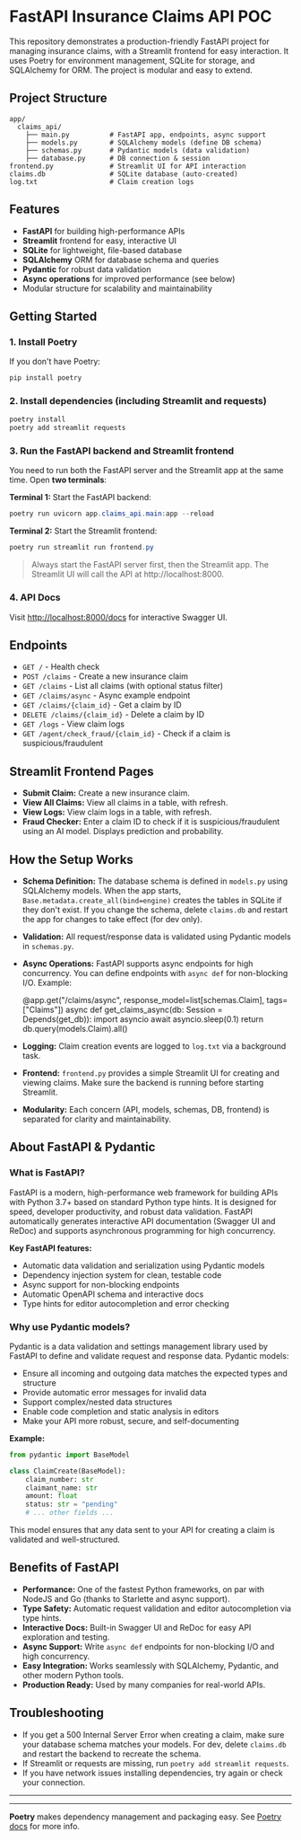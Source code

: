 
# FastAPI Insurance Claims API POC

This repository demonstrates a production-friendly FastAPI project for managing insurance claims, with a Streamlit frontend for easy interaction. It uses Poetry for environment management, SQLite for storage, and SQLAlchemy for ORM. The project is modular and easy to extend.

## Project Structure

```
app/
  claims_api/
    ├── main.py          # FastAPI app, endpoints, async support
    ├── models.py        # SQLAlchemy models (define DB schema)
    ├── schemas.py       # Pydantic models (data validation)
    ├── database.py      # DB connection & session
frontend.py              # Streamlit UI for API interaction
claims.db                # SQLite database (auto-created)
log.txt                  # Claim creation logs
```



## Features
- **FastAPI** for building high-performance APIs
- **Streamlit** frontend for easy, interactive UI
- **SQLite** for lightweight, file-based database
- **SQLAlchemy** ORM for database schema and queries
- **Pydantic** for robust data validation
- **Async operations** for improved performance (see below)
- Modular structure for scalability and maintainability



## Getting Started

### 1. Install Poetry
If you don't have Poetry:
```powershell
pip install poetry
```

### 2. Install dependencies (including Streamlit and requests)
```powershell
poetry install
poetry add streamlit requests
```


### 3. Run the FastAPI backend and Streamlit frontend

You need to run both the FastAPI server and the Streamlit app at the same time. Open **two terminals**:

**Terminal 1:** Start the FastAPI backend:
```powershell
poetry run uvicorn app.claims_api.main:app --reload
```

**Terminal 2:** Start the Streamlit frontend:
```powershell
poetry run streamlit run frontend.py
```

> Always start the FastAPI server first, then the Streamlit app. The Streamlit UI will call the API at http://localhost:8000.

### 4. API Docs
Visit [http://localhost:8000/docs](http://localhost:8000/docs) for interactive Swagger UI.


## Endpoints
- `GET /` - Health check
- `POST /claims` - Create a new insurance claim
- `GET /claims` - List all claims (with optional status filter)
- `GET /claims/async` - Async example endpoint
- `GET /claims/{claim_id}` - Get a claim by ID
- `DELETE /claims/{claim_id}` - Delete a claim by ID
- `GET /logs` - View claim logs
- `GET /agent/check_fraud/{claim_id}` - Check if a claim is suspicious/fraudulent


## Streamlit Frontend Pages
- **Submit Claim:** Create a new insurance claim.
- **View All Claims:** View all claims in a table, with refresh.
- **View Logs:** View claim logs in a table, with refresh.
- **Fraud Checker:** Enter a claim ID to check if it is suspicious/fraudulent using an AI model. Displays prediction and probability.


## How the Setup Works
- **Schema Definition:** The database schema is defined in `models.py` using SQLAlchemy models. When the app starts, `Base.metadata.create_all(bind=engine)` creates the tables in SQLite if they don't exist. If you change the schema, delete `claims.db` and restart the app for changes to take effect (for dev only).
- **Validation:** All request/response data is validated using Pydantic models in `schemas.py`.
- **Async Operations:** FastAPI supports async endpoints for high concurrency. You can define endpoints with `async def` for non-blocking I/O. Example:

    @app.get("/claims/async", response_model=list[schemas.Claim], tags=["Claims"])
    async def get_claims_async(db: Session = Depends(get_db)):
        import asyncio
        await asyncio.sleep(0.1)
        return db.query(models.Claim).all()

- **Logging:** Claim creation events are logged to `log.txt` via a background task.
- **Frontend:** `frontend.py` provides a simple Streamlit UI for creating and viewing claims. Make sure the backend is running before starting Streamlit.
- **Modularity:** Each concern (API, models, schemas, DB, frontend) is separated for clarity and maintainability.



## About FastAPI & Pydantic

### What is FastAPI?
FastAPI is a modern, high-performance web framework for building APIs with Python 3.7+ based on standard Python type hints. It is designed for speed, developer productivity, and robust data validation. FastAPI automatically generates interactive API documentation (Swagger UI and ReDoc) and supports asynchronous programming for high concurrency.

**Key FastAPI features:**
- Automatic data validation and serialization using Pydantic models
- Dependency injection system for clean, testable code
- Async support for non-blocking endpoints
- Automatic OpenAPI schema and interactive docs
- Type hints for editor autocompletion and error checking

### Why use Pydantic models?
Pydantic is a data validation and settings management library used by FastAPI to define and validate request and response data. Pydantic models:
- Ensure all incoming and outgoing data matches the expected types and structure
- Provide automatic error messages for invalid data
- Support complex/nested data structures
- Enable code completion and static analysis in editors
- Make your API more robust, secure, and self-documenting

**Example:**
```python
from pydantic import BaseModel

class ClaimCreate(BaseModel):
    claim_number: str
    claimant_name: str
    amount: float
    status: str = "pending"
    # ... other fields ...
```
This model ensures that any data sent to your API for creating a claim is validated and well-structured.

## Benefits of FastAPI
- **Performance:** One of the fastest Python frameworks, on par with NodeJS and Go (thanks to Starlette and async support).
- **Type Safety:** Automatic request validation and editor autocompletion via type hints.
- **Interactive Docs:** Built-in Swagger UI and ReDoc for easy API exploration and testing.
- **Async Support:** Write `async def` endpoints for non-blocking I/O and high concurrency.
- **Easy Integration:** Works seamlessly with SQLAlchemy, Pydantic, and other modern Python tools.
- **Production Ready:** Used by many companies for real-world APIs.

## Troubleshooting
- If you get a 500 Internal Server Error when creating a claim, make sure your database schema matches your models. For dev, delete `claims.db` and restart the backend to recreate the schema.
- If Streamlit or requests are missing, run `poetry add streamlit requests`.
- If you have network issues installing dependencies, try again or check your connection.

---

---

**Poetry** makes dependency management and packaging easy. See [Poetry docs](https://python-poetry.org/docs/) for more info.
